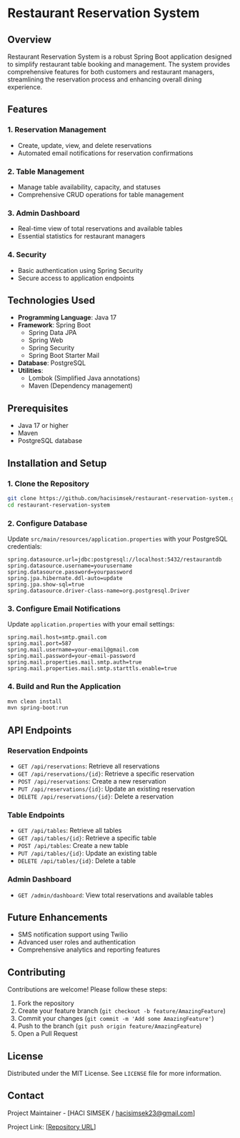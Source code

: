 # Restaurant Reservation System

## Overview

Restaurant Reservation System is a robust Spring Boot application designed to simplify restaurant table booking and management. The system provides comprehensive features for both customers and restaurant managers, streamlining the reservation process and enhancing overall dining experience.

## Features

### 1. Reservation Management
- Create, update, view, and delete reservations
- Automated email notifications for reservation confirmations

### 2. Table Management
- Manage table availability, capacity, and statuses
- Comprehensive CRUD operations for table management

### 3. Admin Dashboard
- Real-time view of total reservations and available tables
- Essential statistics for restaurant managers

### 4. Security
- Basic authentication using Spring Security
- Secure access to application endpoints

## Technologies Used

- **Programming Language**: Java 17
- **Framework**: Spring Boot
  - Spring Data JPA
  - Spring Web
  - Spring Security
  - Spring Boot Starter Mail
- **Database**: PostgreSQL
- **Utilities**: 
  - Lombok (Simplified Java annotations)
  - Maven (Dependency management)

## Prerequisites

- Java 17 or higher
- Maven
- PostgreSQL database

## Installation and Setup

### 1. Clone the Repository

```bash
git clone https://github.com/hacisimsek/restaurant-reservation-system.git
cd restaurant-reservation-system
```

### 2. Configure Database

Update `src/main/resources/application.properties` with your PostgreSQL credentials:

```properties
spring.datasource.url=jdbc:postgresql://localhost:5432/restaurantdb
spring.datasource.username=yourusername
spring.datasource.password=yourpassword
spring.jpa.hibernate.ddl-auto=update
spring.jpa.show-sql=true
spring.datasource.driver-class-name=org.postgresql.Driver
```

### 3. Configure Email Notifications

Update `application.properties` with your email settings:

```properties
spring.mail.host=smtp.gmail.com
spring.mail.port=587
spring.mail.username=your-email@gmail.com
spring.mail.password=your-email-password
spring.mail.properties.mail.smtp.auth=true
spring.mail.properties.mail.smtp.starttls.enable=true
```

### 4. Build and Run the Application

```bash
mvn clean install
mvn spring-boot:run
```

## API Endpoints

### Reservation Endpoints
- `GET /api/reservations`: Retrieve all reservations
- `GET /api/reservations/{id}`: Retrieve a specific reservation
- `POST /api/reservations`: Create a new reservation
- `PUT /api/reservations/{id}`: Update an existing reservation
- `DELETE /api/reservations/{id}`: Delete a reservation

### Table Endpoints
- `GET /api/tables`: Retrieve all tables
- `GET /api/tables/{id}`: Retrieve a specific table
- `POST /api/tables`: Create a new table
- `PUT /api/tables/{id}`: Update an existing table
- `DELETE /api/tables/{id}`: Delete a table

### Admin Dashboard
- `GET /admin/dashboard`: View total reservations and available tables

## Future Enhancements

- SMS notification support using Twilio
- Advanced user roles and authentication
- Comprehensive analytics and reporting features

## Contributing

Contributions are welcome! Please follow these steps:

1. Fork the repository
2. Create your feature branch (`git checkout -b feature/AmazingFeature`)
3. Commit your changes (`git commit -m 'Add some AmazingFeature'`)
4. Push to the branch (`git push origin feature/AmazingFeature`)
5. Open a Pull Request

## License

Distributed under the MIT License. See `LICENSE` file for more information.

## Contact

Project Maintainer - [HACI SIMSEK / hacisimsek23@gmail.com] 

Project Link: [[Repository URL](https://github.com/hacisimsek/restaurant-reservation-system)]
